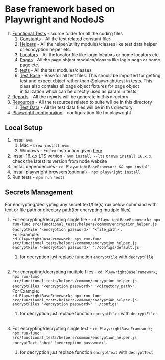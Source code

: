 # Base framework based on Playwright and NodeJS

1. [Functional Tests](src/functional_tests/) - source folder for all the coding files
   1. [Constants](src/functional_tests/constants/) - All the test related constant files
   2. [Helpers](src/functional_tests//helpers/) - All the helper/utility modules/classes like test data helper or ecncyption helper etc.
   3. [Locators](src/functional_tests/locators/) - All the locator file like login locators or home locators etc.
   4. [Pages](src/functional_tests//pages/) - All the page object modules/classes like login page or home page etc.
   5. [tests](src/functional_tests//tests/) - All the test modules/classes
   6. [Test Base](src/functional_tests/helpers/common/base_test.js) - Base for all test files. This should be imported for getting test and expect object rather than @playwright/test in tests. This class also contains all page object fixtures for page object initialization which can be directly used as param in tests.
2. [Reports](src/reports/) - All the reports will be generate in this directory
3. [Resources](src/resources/) - All the resources related to suite will be in this directory
   1. [Test Data](src/resources/data/) - All the test data files will be in this directory
4. [Playwright configuration](playwright.config.js) - configuration file for playwright

## Local Setup

1. Install `nvm`
   1. Mac - `brew install nvm`
   2. Windows - Follow instruction given [here](https://docs.microsoft.com/en-us/windows/dev-environment/javascript/nodejs-on-windows)
2. Install 16.x.x LTS version - `nvm install --lts` or `nvm install 16.x.x`. check the latest lts version from node website
3. Install dependencies - `cd PlaywrightBaseFramework && npm install`
4. Install playwright browsers(optional) - `npx playwright install`
5. Run tests - `npm run tests`

## Secrets Management

For encrypting/decrypting any secret text/file(s) run below command with text or file path or directory path(for encrypting multiple files)

1. For encrypting/decrypting single file - `cd PlaywrightBaseFramework; npx run-func src/functional_tests/helpers/common/encryption_helper.js encryptFile '<encryption password>' '<file_path>'`.<br>
   For Example: <br>
   `cd PlaywrightBaseFramework; npx run-func src/functional_tests/helpers/common/encryption_helper.js encryptFile '<encryption password>' './configs/default.js'`

   1. for decryption just replace function `encryptFile` with `decryptFile`<br><br>

2. For encrypting/decrypting multiple files - `cd PlaywrightBaseFramework; npx run-func src/functional_tests/helpers/common/encryption_helper.js encryptFiles '<encryption password>' '<directory_path>'`.<br>
   For Example: <br>
   `cd PlaywrightBaseFramework; npx run-func src/functional_tests/helpers/common/encryption_helper.js encryptFiles '<encryption password>' './configs'`

   1. for decryption just replace function `encryptFiles` with `decryptFiles`<br><br>

3. For encrypting/decrypting single text - `cd PlaywrightBaseFramework; npx run-func src/functional_tests/helpers/common/encryption_helper.js encryptText 'abcd' '<encryption password>'`.

   1. for decryption just replace function `encryptText` with `decryptText`
